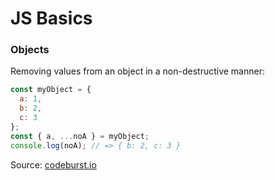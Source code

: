 # JS Basics

### Objects

Removing values from an object in a non-destructive manner:

``` js
const myObject = {
  a: 1,
  b: 2,
  c: 3
};
const { a, ...noA } = myObject;
console.log(noA); // => { b: 2, c: 3 }
```

Source: [codeburst.io](https://codeburst.io/use-es2015-object-rest-operator-to-omit-properties-38a3ecffe90)
